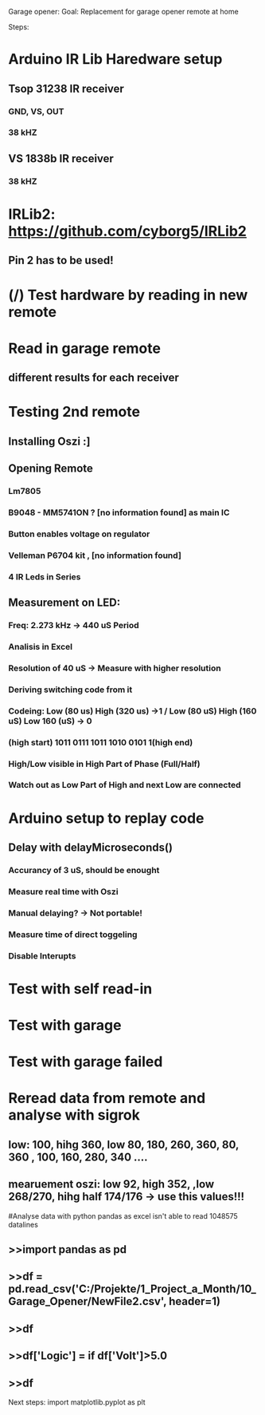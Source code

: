 Garage opener:
Goal: Replacement for garage opener remote at home

Steps:
# Arduino IR Lib Haredware setup
## Tsop 31238 IR receiver
### GND, VS, OUT
### 38 kHZ 
## VS 1838b IR receiver
### 38 kHZ
# IRLib2: https://github.com/cyborg5/IRLib2
## Pin 2 has to be used!
# (/) Test hardware by reading in new remote

# Read in garage remote
## different results for each receiver

# Testing 2nd remote
## Installing Oszi :]
## Opening Remote
### Lm7805
### B9048 - MM5741ON ? [no information found] as main IC 
### Button enables voltage on regulator
### Velleman P6704 kit , [no information found]
### 4 IR Leds in Series
## Measurement on LED:
### Freq: 2.273 kHz -> 440 uS Period
### Analisis in Excel
### Resolution of 40 uS -> Measure with higher resolution
### Deriving switching code from it
### Codeing: Low (80 us) High (320 us) ->1 / Low (80 uS) High (160 uS) Low 160 (uS)  -> 0  
### (high start) 1011 0111 1011 1010 0101 1(high end)
### High/Low visible in High Part of Phase (Full/Half)
### Watch out as Low Part of High and next Low are connected
# Arduino setup to replay code
## Delay with delayMicroseconds()
### Accurancy of 3 uS, should be enought
### Measure real time with Oszi
### Manual delaying? -> Not portable!
### Measure time of direct toggeling
### Disable Interupts



# Test with self read-in
# Test with garage
# Test with garage failed
# Reread data from remote and analyse with sigrok
## low: 100, hihg 360, low 80, 180, 260, 360, 80, 360 , 100, 160, 280, 340 ....
## mearuement oszi: low 92, high 352, ,low 268/270, hihg half 174/176 -> use this values!!!
#Analyse data with python pandas as excel isn't able to read 1048575 datalines
## >>import pandas as pd
## >>df = pd.read_csv('C:/Projekte/1_Project_a_Month/10_Garage_Opener/NewFile2.csv', header=1)
## >>df
## >>df['Logic'] = if df['Volt']>5.0
## >>df

Next steps: import matplotlib.pyplot as plt
